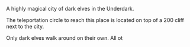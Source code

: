 A highly magical city of dark elves in the Underdark. 

The teleportation circle to reach this place is located on top of a 200 cliff next to the city.

Only dark elves walk around on their own. All ot